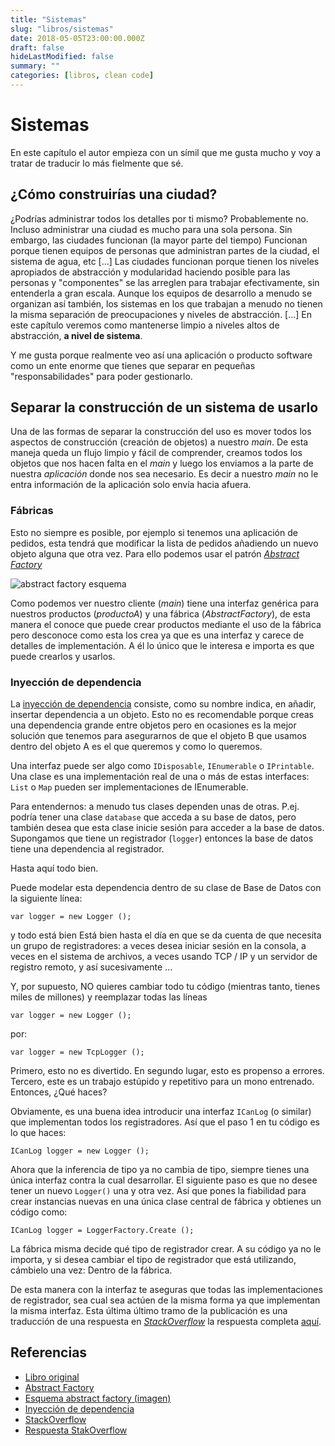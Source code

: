 ```yaml
---
title: "Sistemas"
slug: "libros/sistemas"
date: 2018-05-05T23:00:00.000Z
draft: false
hideLastModified: false
summary: ""
categories: [libros, clean code]
---
```


Sistemas
========================================================================

En este capítulo el autor empieza con un símil que me gusta mucho y voy 
a tratar de traducir lo más fielmente que sé.

¿Cómo construirías una ciudad?
------------------------------------------------------------------------

¿Podrías administrar todos los detalles por ti mismo? Probablemente no. 
Incluso administrar una ciudad es mucho para una sola persona. Sin 
embargo, las ciudades funcionan (la mayor parte del tiempo) Funcionan 
porque tienen equipos de personas que administran partes de la ciudad, 
el sistema de agua, etc [...] Las ciudades funcionan porque tienen los 
niveles apropiados de abstracción y modularidad haciendo posible para 
las personas y "componentes" se las arreglen para trabajar 
efectivamente, sin entenderla a gran escala. Aunque los equipos de 
desarrollo a menudo se organizan así también, los sistemas en los que 
trabajan a menudo no tienen la misma separación de preocupaciones y 
niveles de abstracción. [...] En este capítulo veremos como mantenerse 
limpio a niveles altos de abstracción, **a nivel de sistema**.

Y me gusta porque realmente veo así una aplicación o producto software
 como un ente enorme que tienes que separar en pequeñas 
 "responsabilidades" para poder gestionarlo.

Separar la construcción de un sistema de usarlo
------------------------------------------------------------------------

Una de las formas de separar la construcción del uso es mover todos los 
aspectos de construcción (creación de objetos) a nuestro _main_. De esta 
maneja queda un flujo limpio y fácil de comprender, creamos todos los 
objetos que nos hacen falta en el _main_ y luego los enviamos a la parte 
de nuestra _aplicación_ donde nos sea necesario. Es decir a nuestro 
_main_ no le entra información de la aplicación solo envía hacia afuera.

### Fábricas

Esto no siempre es posible, por ejemplo si tenemos una aplicación de 
pedidos, esta tendrá que modificar la lista de pedidos añadiendo un nuevo 
objeto alguna que otra vez. Para ello podemos usar el patrón 
_[Abstract Factory]_

![abstract factory esquema]

Como podemos ver nuestro cliente (_main_) tiene una interfaz genérica 
para nuestros productos (_productoA_) y una fábrica (_AbstractFactory_), 
de esta manera el conoce que puede crear productos mediante el uso de la 
fábrica pero desconoce como esta los crea ya que es una interfaz y carece 
de detalles de implementación. A él lo único que le interesa e importa es 
que puede crearlos y usarlos.

### Inyección de dependencia

La [inyección de dependencia] consiste, como su nombre indica, en añadir, 
insertar dependencia a un objeto. Esto no es recomendable porque creas 
una dependencia grande entre objetos pero en ocasiones es la mejor 
solución que tenemos para asegurarnos de que el objeto B que usamos 
dentro del objeto A es el que queremos y como lo queremos.

Una interfaz puede ser algo como `IDisposable`, `IEnumerable` o 
`IPrintable`. Una clase es una implementación real de una o más de estas 
interfaces: `List` o `Map` pueden ser implementaciones de IEnumerable.

Para entendernos: a menudo tus clases dependen unas de otras. P.ej. 
podría tener una clase `database` que acceda a su base de datos, pero 
también desea que esta clase inicie sesión para acceder a la base de 
datos. Supongamos que tiene un registrador (`logger`) entonces la base 
de datos tiene una dependencia al registrador.

Hasta aquí todo bien.

Puede modelar esta dependencia dentro de su clase de Base de Datos con la 
siguiente línea:

`var logger = new Logger ();`

y todo está bien Está bien hasta el día en que se da cuenta de que necesita 
un grupo de registradores: a veces desea iniciar sesión en la consola, a 
veces en el sistema de archivos, a veces usando TCP / IP y un servidor de 
registro remoto, y así sucesivamente ...

Y, por supuesto, NO quieres cambiar todo tu código (mientras tanto, tienes 
miles de millones) y reemplazar todas las líneas

`var logger = new Logger ();`

por:

`var logger = new TcpLogger ();`

Primero, esto no es divertido. En segundo lugar, esto es propenso a errores. 
Tercero, este es un trabajo estúpido y repetitivo para un mono entrenado. 
Entonces, ¿Qué haces?

Obviamente, es una buena idea introducir una interfaz `ICanLog` (o similar) 
que implementan todos los registradores. Así que el paso 1 en tu código es 
lo que haces:

`ICanLog logger = new Logger ();`

Ahora que la inferencia de tipo ya no cambia de tipo, siempre tienes una 
única interfaz contra la cual desarrollar. El siguiente paso es que no desee 
tener un nuevo `Logger()` una y otra vez. Así que pones la fiabilidad para 
crear instancias nuevas en una única clase central de fábrica y obtienes un 
código como:

`ICanLog logger = LoggerFactory.Create ();`

La fábrica misma decide qué tipo de registrador crear. A su código ya no le 
importa, y si desea cambiar el tipo de registrador que está utilizando, 
cámbielo una vez: Dentro de la fábrica.

De esta manera con la interfaz te aseguras que todas las implementaciones 
de registrador, sea cual sea actúen de la misma forma ya que implementan la 
misma interfaz. Esta última último tramo de la publicación es una 
traducción de una respuesta en _[StackOverflow]_ la respuesta completa 
[aquí][response].



Referencias
------------------------------------------------------------------------
* [Libro original]
* [Abstract Factory]
* [Esquema abstract factory (imagen)][abstract factory esquema]
* [Inyección de dependencia][inyección de dependencia]
* [StackOverflow]
* [Respuesta StakOverflow][response]

<!-- All links here --> 
[Libro original]: https://leer.amazon.es/kp/embed?asin=B001GSTOAM&preview=newtab&linkCode=kpe&ref_=cm_sw_r_kb_dp_bopYAb3Y71AX3&tag=5413
[Abstract Factory]: https://es.wikipedia.org/wiki/Abstract_Factory
[abstract factory esquema]: https://upload.wikimedia.org/wikipedia/commons/b/b7/Diagrama_Abstract_Factory.png
[inyección de dependencia]: https://es.wikipedia.org/wiki/Inyecci%C3%B3n_de_dependencias
[StackOverflow]: https://stackoverflow.com
[response]: https://stackoverflow.com/a/14301496/5732392
